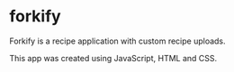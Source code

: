 # forkify

Forkify is a recipe application with custom recipe uploads.

This app was created using JavaScript, HTML and CSS.
